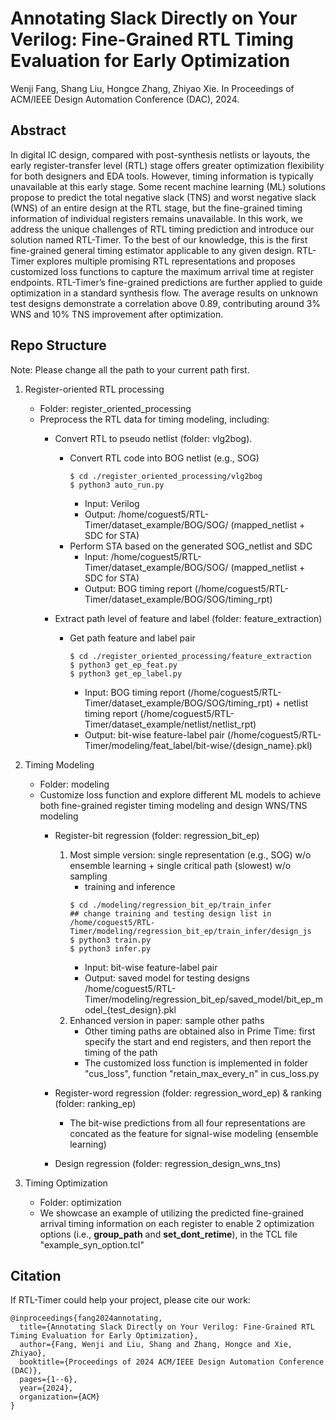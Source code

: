 # Annotating Slack Directly on Your Verilog: Fine-Grained RTL Timing Evaluation for Early Optimization

Wenji Fang, Shang Liu, Hongce Zhang, Zhiyao Xie. In Proceedings of ACM/IEEE Design Automation Conference (DAC), 2024.


## Abstract
In digital IC design, compared with post-synthesis netlists or layouts, the early register-transfer level (RTL) stage offers greater optimization flexibility for both designers and EDA tools. However, timing information is typically unavailable at this early stage. Some recent machine learning (ML) solutions propose to predict the total negative slack (TNS) and worst negative slack (WNS) of an entire design at the RTL stage, but the fine-grained timing information of individual registers remains unavailable. In this work, we address the unique challenges of RTL timing prediction and introduce our solution named RTL-Timer. To the best of our knowledge, this is the first fine-grained general timing estimator applicable to any given design. RTL-Timer explores multiple promising RTL representations and proposes customized loss functions to capture the maximum arrival time at register endpoints. RTL-Timer’s fine-grained predictions are further applied to guide optimization in a standard synthesis flow. The average results on unknown test designs demonstrate a correlation above 0.89, contributing around 3% WNS and 10% TNS improvement after optimization.


## Repo Structure
Note: Please change all the path to your current path first.

1. Register-oriented RTL processing 
    * Folder: register_oriented_processing
    * Preprocess the RTL data for timing modeling, including:
        * Convert RTL to pseudo netlist (folder: vlg2bog).
            - Convert RTL code into BOG netlist (e.g., SOG)
                ```
                $ cd ./register_oriented_processing/vlg2bog
                $ python3 auto_run.py
                ```
                - Input: Verilog
                - Output: /home/coguest5/RTL-Timer/dataset_example/BOG/SOG/ (mapped_netlist + SDC for STA)
            - Perform STA based on the generated SOG_netlist and SDC
                - Input: /home/coguest5/RTL-Timer/dataset_example/BOG/SOG/ (mapped_netlist + SDC for STA)
                - Output: BOG timing report (/home/coguest5/RTL-Timer/dataset_example/BOG/SOG/timing_rpt)
        
        * Extract path level of feature and label (folder: feature_extraction)
            - Get path feature and label pair
                ```
                $ cd ./register_oriented_processing/feature_extraction
                $ python3 get_ep_feat.py
                $ python3 get_ep_label.py
                ```
                - Input: BOG timing report (/home/coguest5/RTL-Timer/dataset_example/BOG/SOG/timing_rpt) + netlist timing report (/home/coguest5/RTL-Timer/dataset_example/netlist/netlist_rpt)
                - Output: bit-wise feature-label pair (/home/coguest5/RTL-Timer/modeling/feat_label/bit-wise/{design_name}.pkl)

2. Timing Modeling
    * Folder: modeling
    * Customize loss function and explore different ML models to achieve both fine-grained register timing modeling and design WNS/TNS modeling
        * Register-bit regression (folder: regression_bit_ep) 
            1. Most simple version: single representation (e.g., SOG) w/o ensemble learning + single critical path (slowest) w/o sampling 
                - training and inference
                ```
                $ cd ./modeling/regression_bit_ep/train_infer
                ## change training and testing design list in /home/coguest5/RTL-Timer/modeling/regression_bit_ep/train_infer/design_js
                $ python3 train.py
                $ python3 infer.py
                ```
                - Input: bit-wise feature-label pair
                - Output: saved model for testing designs /home/coguest5/RTL-Timer/modeling/regression_bit_ep/saved_model/bit_ep_model_{test_design}.pkl
            2. Enhanced version in paper: sample other paths
                - Other timing paths are obtained also in Prime Time: first specify the start and end registers, and then report the timing of the path
                - The customized loss function is implemented in folder "cus_loss", function "retain_max_every_n" in cus_loss.py

        * Register-word regression (folder: regression_word_ep) & ranking (folder: ranking_ep)
            - The bit-wise predictions from all four representations are concated as the feature for signal-wise modeling (ensemble learning)
        * Design regression (folder: regression_design_wns_tns)

3. Timing Optimization
    * Folder: optimization
    * We showcase an example of utilizing the predicted fine-grained arrival timing information on each register to enable 2 optimization options (i.e., **group_path** and **set_dont_retime**), in the TCL file "example_syn_option.tcl"


## Citation
If RTL-Timer could help your project, please cite our work:

```
@inproceedings{fang2024annotating,
  title={Annotating Slack Directly on Your Verilog: Fine-Grained RTL Timing Evaluation for Early Optimization},
  author={Fang, Wenji and Liu, Shang and Zhang, Hongce and Xie, Zhiyao},
  booktitle={Proceedings of 2024 ACM/IEEE Design Automation Conference (DAC)},
  pages={1--6},
  year={2024},
  organization={ACM}
}
```